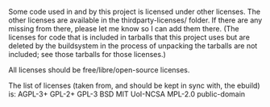Some code used in and by this project is licensed under other licenses. The other licenses are available in the thirdparty-licenses/ folder. If there are any missing from there, please let me know so I can add them there. (The licenses for code that is included in tarballs that this project uses but are deleted by the buildsystem in the process of unpacking the tarballs are not included; see those tarballs for those licenses.)

All licenses should be free/libre/open-source licenses.

The list of licenses (taken from, and should be kept in sync with, the ebuild) is:
AGPL-3+ GPL-2+ GPL-3 BSD MIT UoI-NCSA MPL-2.0 public-domain
